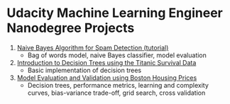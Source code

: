 # Udacity Machine Learning Engineer Nanodegree Projects

1. [Naive Bayes Algorithm for Spam Detection (tutorial)][1]
    * Bag of words model, naive Bayes classifier, model evaluation
2. [Introduction to Decision Trees using the Titanic Survival Data][2]
    * Basic implementation of decision trees
3. [Model Evaluation and Validation using Boston Housing Prices][3]
    * Decision trees, performance metrics, learning and complexity curves, bias-variance trade-off, grid search, cross validation

[1]: https://github.com/palpen/udacity_ml_engineer_projects/blob/master/naive_bayes_spam.ipynb
[2]: https://github.com/palpen/udacity_ml_engineer_projects/blob/master/titanic_survival_exploration/titanic_survival_exploration.ipynb
[3]: https://github.com/palpen/udacity_ml_engineer_projects/blob/master/boston_housing/boston_housing.ipynb
